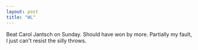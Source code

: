 ```yaml
---
layout: post
title: "WL"
---
```


Beat Carol Jantsch on Sunday. Should have won by more. Partially my fault, I just can't resist the silly throws.